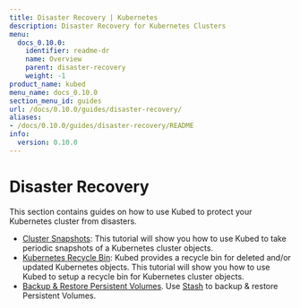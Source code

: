 ```yaml
---
title: Disaster Recovery | Kubernetes
description: Disaster Recovery for Kubernetes Clusters
menu:
  docs_0.10.0:
    identifier: readme-dr
    name: Overview
    parent: disaster-recovery
    weight: -1
product_name: kubed
menu_name: docs_0.10.0
section_menu_id: guides
url: /docs/0.10.0/guides/disaster-recovery/
aliases:
- /docs/0.10.0/guides/disaster-recovery/README
info:
  version: 0.10.0
---
```


# Disaster Recovery

This section contains guides on how to use Kubed to protect your Kubernetes cluster from disasters.

  - [Cluster Snapshots](/docs/0.10.0/guides/disaster-recovery/cluster-snapshot): This tutorial will show you how to use Kubed to take periodic snapshots of a Kubernetes cluster objects.
  - [Kubernetes Recycle Bin](/docs/0.10.0/guides/disaster-recovery/recycle-bin): Kubed provides a recycle bin for deleted and/or updated Kubernetes objects. This tutorial will show you how to use Kubed to setup a recycle bin for Kubernetes cluster objects.
  - [Backup & Restore Persistent Volumes](/docs/0.10.0/guides/disaster-recovery/stash). Use [Stash](https://appscode.com/products/stash) to backup & restore Persistent Volumes.
